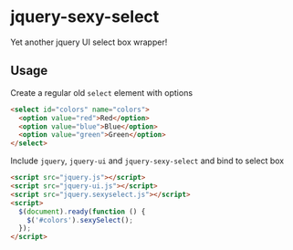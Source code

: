 jquery-sexy-select
==================

Yet another jquery UI select box wrapper!

## Usage

Create a regular old `select` element with options

```html
<select id="colors" name="colors">
  <option value="red">Red</option>
  <option value="blue">Blue</option>
  <option value="green">Green</option>
</select>
```

Include `jquery`, `jquery-ui` and `jquery-sexy-select` and bind to select box

```html
<script src="jquery.js"></script>
<script src="jquery-ui.js"></script>
<script src="jquery.sexyselect.js"></script>
<script>
  $(document).ready(function () {
    $('#colors').sexySelect();
  });
</script>
```

